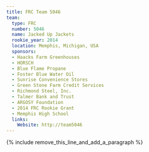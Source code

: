 ```yaml
---
title: FRC Team 5046
team:
  type: FRC
  number: 5046
  name: Jacked Up Jackets
  rookie_year: 2014
  location: Memphis, Michigan, USA
  sponsors:
  - Haacks Farm Greenhouses
  - HORSCH
  - Blue Flame Propane
  - Foster Blue Water Oil
  - Sunrise Convenience Stores
  - Green Stone Farm Credit Services
  - Richmond Steel, Inc.
  - Talmer Bank and Trust
  - ARGOSY Foundation
  - 2014 FRC Rookie Grant
  - Memphis High School
  links:
    Website: http://team5046
---
```


{% include remove_this_line_and_add_a_paragraph %}